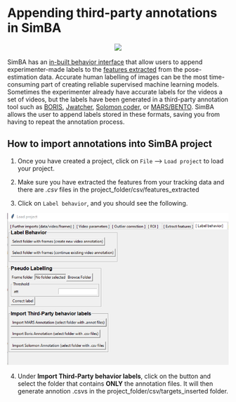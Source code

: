 # Appending third-party annotations in SimBA

<p align="center">
<img src="https://github.com/sgoldenlab/simba/blob/master/images/third_party_annot.png" />
</p>

SimBA has an [in-built behavior interface](https://github.com/sgoldenlab/simba/blob/master/docs/labelling_aggression_tutorial.md) that allow users to append experimenter-made labels to the [features extracted](https://github.com/sgoldenlab/simba/blob/master/docs/tutorial.md#step-5-extract-features) from the pose-estimation data. Accurate human labelling of images can be the most time-consuming part of creating reliable supervised machine learning models. Sometimes the experimenter already have accurate labels for the videos a set of videos, but the labels have been generated in a third-party annotation tool such as [BORIS]( https://www.boris.unito.it/), [Jwatcher](https://www.jwatcher.ucla.edu/), [Solomon coder](https://solomon.andraspeter.com/), or [MARS/BENTO](https://github.com/neuroethology/bentoMAT). SimBA allows the user to append labels stored in these formats, saving you from having to repeat the annotation process. 


## How to import annotations into SimBA project

1. Once you have created a project, click on `File` --> `Load project` to load your project.

2. Make sure you have extracted the features from your tracking data and there are *.csv* files in the project_folder/csv/features_extracted

3. Click on `Label behavior`, and you should see the following.

<p align="center">
<img src=/images/lblbehavior.PNG />
</p>

4. Under **Import Third-Party behavior labels**, click on the button and select the folder that contains **ONLY** the annotation files. It will then generate annotion .csvs in the project_folder/csv/targets_inserted folder.

